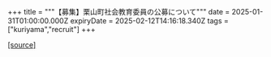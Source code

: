 +++
title = """【募集】栗山町社会教育委員の公募について"""
date = 2025-01-31T01:00:00.000Z
expiryDate = 2025-02-12T14:16:18.340Z
tags = ["kuriyama","recruit"]
+++


[[source]](https://www.town.kuriyama.hokkaido.jp/soshiki/55/30154.html)
